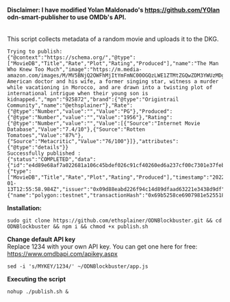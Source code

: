 **Disclaimer: I have modified Yolan Maldonado's https://github.com/Y0lan odn-smart-publisher to use OMDb's API.**
</br>
</br>
</br>
This script collects metadata of a random movie and uploads it to the DKG.
```
Trying to publish: 
{"@context":"https://schema.org/","@type":["MovieDB","Title","Rate","Plot","Rating","Produced"],"name":"The Man Who Knew Too Much","image":"https://m.media-amazon.com/images/M/MV5BNjQ2OWFhMjItYmFmNC00OGQzLWE1ZTMtZGQwZDM3YWUzMDgxL2ltYWdlL2ltYWdlXkEyXkFqcGdeQXVyMDI2NDg0NQ@@._V1_SX300.jpg","description":"An American doctor and his wife, a former singing star, witness a murder while vacationing in Morocco, and are drawn into a twisting plot of international intrigue when their young son is kidnapped.","mpn":"925872","brand":{"@type":"Origintrail Community","name":"@ethsplainer"},"Rate":{"@type":"Number","value":"","Value":"PG"},"Produced":{"@type":"Number","value":"","Value":"1956"},"Rating":{"@type":"Number","value":"","Value":[{"Source":"Internet Movie Database","Value":"7.4/10"},{"Source":"Rotten Tomatoes","Value":"87%"},{"Source":"Metacritic","Value":"76/100"}]},"attributes":{"@type":"details"}}
Successfully published : 
{"status":"COMPLETED","data":{"id":"e4d89e68af7a022681a106c45bdef026c91cf40260ed6a237cf00c7301e37feb","rootHash":"58df6021967bdbb082c954d54f6f66cd67d21e82bb48cab8de8dfaf12fab1c60","signature":"0x9dc4f65a089f2af54b1171a7ae1d49edafda3583aea998e062b1dfe1749f2e641fd5a3aa6c72a2d7bcb57d3acdd005dc1e42f9a4b63aafad09b704e92c61be951c","metadata":{"type":["MovieDB","Title","Rate","Plot","Rating","Produced"],"timestamp":"2022-01-13T12:55:58.984Z","issuer":"0x09d88eabd226f94c14d89dfaad63221e3438d9df","visibility":true,"dataHash":"1ab8183dddbc3b2689e437c5cbfb6f679dce4eb577264dd1e3cf72ea0e34fe8b"},"blockchain":{"name":"polygon::testnet","transactionHash":"0x69b5258ce6907981e5255184a753e6eda5cf3581e09d2ecc32f712788bfc02c9"}}}
``` 
**Installation:**
```
sudo git clone https://github.com/ethsplainer/ODNBlockbuster.git && cd ODNBlockbuster && npm i && chmod +x publish.sh 
```
**Change default API key** </br>
Replace 1234 with your own API key. You can get one here for free: https://www.omdbapi.com/apikey.aspx
```
sed -i 's/MYKEY/1234/' ~/ODNBlockbuster/app.js
```
**Executing the script**
```
nohup ./publish.sh &
```


